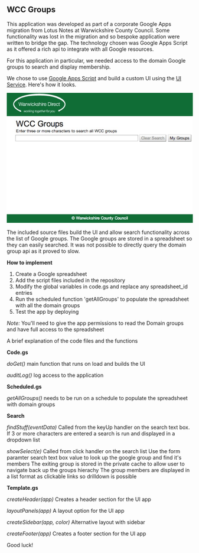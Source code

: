 
WCC Groups
----------
This application was developed as part of a corporate Google Apps migration from Lotus Notes at Warwickshire County Council. Some functionality was lost in the migration and so bespoke application were written to bridge the gap. The technology chosen was Google Apps Script as it offered a rich api to integrate with all Google resources.

For this application in particular, we needed access to the domain Google groups to search and display membership.

We chose to use [Google Apps Script][1] and build a custom UI using the [UI Service][2]. Here's how it looks.

![enter image description here][3]

The included source files build the UI and allow search functionality across the list of Google groups. The Google groups are stored in a spreadsheet so they can easily searched. It was not possible to directly query the domain group api as it proved to slow.

**How to implement**

1. Create a Google spreadsheet
2. Add the script files included in the repository
3. Modify the global variables in code.gs and replace any spreadsheet_id entries
4. Run the scheduled function 'getAllGroups' to populate the spreadsheet with all the domain groups
5. Test the app by deploying

*Note:* You'll need to give the app permissions to read the Domain groups and have full access to the spreadsheet

A brief explanation of the code files and the functions

**Code.gs**

*doGet()*
main function that runs on load and builds the UI

*auditLog()*
log access to the application

**Scheduled.gs**

*getAllGroups()*
needs to be run on a schedule to populate the spreadsheet with domain groups

**Search**

*findStuff(eventData)*
Called from the keyUp handler on the search text box.
If 3 or more characters are entered a search is run and displayed in a dropdown list

*showSelect(e)*
Called from click handler on the search list
Use the form paramter search text box value to look up the google group and find it's members
The exiting group is stored in the private cache to allow user to navigate back up the groups hierachy
The group members are displayed in a list format as clickable links so drilldown is possible

**Template.gs**

*createHeader(app)*
Creates a header section for the UI app

*layoutPanels(app)*
A layout option for the UI app

*createSidebar(app, color)*
Alternative layout with sidebar

*createFooter(app)*
Creates a footer section for the UI app

Good luck!


  [1]: https://developers.google.com/apps-script/
  [2]: https://developers.google.com/apps-script/reference/ui/
  [3]: https://raw.githubusercontent.com/warwickshire/wcc-groups/master/wcc_groups_main.jpg